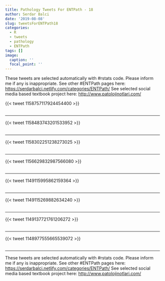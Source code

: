 ```yaml
---
title: Pathology Tweets For ENTPath - 18
author: Serdar Balci
date: '2019-08-08'
slug: tweetsForENTPath18
categories:
  - R
  - tweets
  - pathology
  - ENTPath
tags: []
image:
  caption: ''
  focal_point: ''
---
```



These tweets are selected automatically with #rstats code. Please inform me if any is inappropriate.
See other #ENTPath pages here: https://serdarbalci.netlify.com/categories/ENTPath/ 
See selected social media based textbook project here: http://www.patolojinotlari.com/

{{< tweet 1158757117924454400 >}}
<br>
<br>
<hr>
{{< tweet 1158483743201533952 >}}
<br>
<br>
<hr>
{{< tweet 1158302251238273025 >}}
<br>
<br>
<hr>
{{< tweet 1156629832987566080 >}}
<br>
<br>
<hr>
{{< tweet 1149115995862159364 >}}
<br>
<br>
<hr>
{{< tweet 1149115269882634240 >}}
<br>
<br>
<hr>
{{< tweet 1149137721761206272 >}}
<br>
<br>
<hr>
{{< tweet 1148977555665539072 >}}
<br>
<br>
<hr>


These tweets are selected automatically with #rstats code. Please inform me if any is inappropriate.
See other #ENTPath pages here: https://serdarbalci.netlify.com/categories/ENTPath/ 
See selected social media based textbook project here: http://www.patolojinotlari.com/
